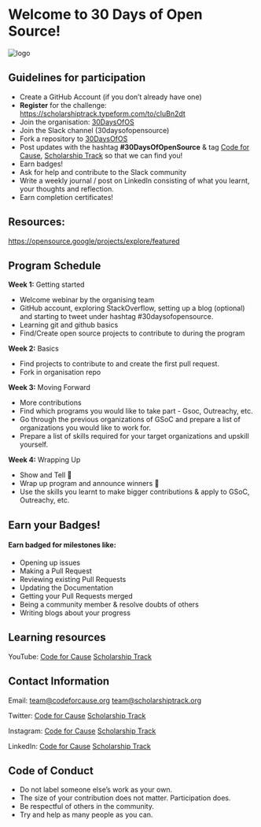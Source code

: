 # Welcome to 30 Days of Open Source!
![logo](/welcome.gif)
## Guidelines for participation

- Create a GitHub Account (if you don’t already have one)
- **Register** for the challenge: https://scholarshiptrack.typeform.com/to/cIuBn2dt
- Join the organisation: [30DaysOfOS](https://github.com/30DaysOfOS)
- Join the Slack channel (30daysofopensource)
- Fork a repository to [30DaysOfOS](https://github.com/30DaysOfOS)
- Post updates with the hashtag **#30DaysOfOpenSource** & tag [Code for Cause](https://twitter.com/codeforcauseIn), [Scholarship Track](https://twitter.com/scholarshiptrac) so that we can find you!
- Earn badges!
- Ask for help and contribute to the Slack community
- Write a weekly journal / post on LinkedIn consisting of what you learnt, your thoughts and reflection.
- Earn completion certificates!

## Resources:
https://opensource.google/projects/explore/featured

## Program Schedule
**Week 1:** Getting started
- Welcome webinar by the organising team
- GitHub account, exploring StackOverflow, setting up a blog (optional) and starting to tweet under hashtag #30daysofopensource.
- Learning git and github basics
- Find/Create open source projects to contribute to during the program

**Week 2:** Basics
- Find projects to contribute to and create the first pull request.
- Fork in organisation repo

**Week 3:** Moving Forward
- More contributions
- Find which programs you would like to take part - Gsoc, Outreachy, etc.
- Go through the previous organizations of GSoC and prepare a list of organizations you would like to work for.
- Prepare a list of skills required for your target organizations and upskill yourself.

**Week 4:** Wrapping Up
- Show and Tell 🎉
- Wrap up program and announce winners 🏅
- Use the skills you learnt to make bigger contributions & apply to GSoC, Outreachy, etc.


## Earn your Badges!
#### Earn badged for milestones like:
- Opening up issues
- Making a Pull Request
- Reviewing existing Pull Requests
- Updating the Documentation
- Getting your Pull Requests merged
- Being a community member & resolve doubts of others
- Writing blogs about your progress

## Learning resources
YouTube: 
[Code for Cause](https://www.youtube.com/channel/UCfv8cds8AfIM3UZtAWOz6Gg)
[Scholarship Track](https://www.youtube.com/channel/UCu5YRSqno24ytuv8MFuiIEQ)

## Contact Information
Email: 
team@codeforcause.org
team@scholarshiptrack.org

Twitter:
[Code for Cause](https://twitter.com/codeforcauseIn)
[Scholarship Track](https://twitter.com/scholarshiptrac)

Instagram:
[Code for Cause](https://www.instagram.com/codeforcause/)
[Scholarship Track](https://www.instagram.com/scholarshiptrack/)

LinkedIn:
[Code for Cause](https://www.linkedin.com/company/codeforcauseorg)
[Scholarship Track](https://www.linkedin.com/company/scholarshiptrack/)

## Code of Conduct
- Do not label someone else’s work as your own.
- The size of your contribution does not matter. Participation does.
- Be respectful of others in the community.
- Try and help as many people as you can.
